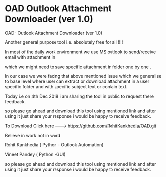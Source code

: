 # OAD Outlook Attachment Downloader (ver 1.0)
OAD- Outlook Attachment Downloader (ver 1.0)


Another general purpose tool  i.e. absolutely free for all !!!!



In most of the daily work environment we use MS outlook to send/receive email with attachment in

which we might need to save specific attachment in folder one by one .



In our case we were facing that above mentioned issue which we generalise to base level where user can extract or download attachment in a user specific folder and with specific subject text or contain text.





Today i.e on 4th Dec 2018 i am sharing the tool in public to request there feedback.



so please go ahead and download this tool using mentioned link and after using it just share your response i would be happy to receive feedback.



To Download Click here --->  https://github.com/RohitKankhedia/OAD.git














Believe in work not in word


Rohit Kankhedia ( Python - Outlook Automation)


Vineet Pandey ( Python -GUI)



so please go ahead and download this tool using mentioned link and after using it just share your response i would be happy to receive feedback.
